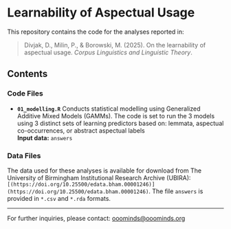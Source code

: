 
# Learnability of Aspectual Usage

This repository contains the code for the analyses reported in:

> Divjak, D., Milin, P., & Borowski, M. (2025). On the learnability of aspectual usage. *Corpus Linguistics and Linguistic Theory*.

## Contents

### Code Files

- **`01_modelling.R`**
  Conducts statistical modelling using Generalized Additive Mixed Models (GAMMs). The code is set to run the 3 models using 3 distinct sets of learning predictors based on: lemmata, aspectual co-occurrences, or abstract aspectual labels<br>
  **Input data:** `answers`

### Data Files

The data used for these analyses is available for download from The University of Birmingham Institutional Research Archive (UBIRA): `[(https://doi.org/10.25500/edata.bham.00001246)](https://doi.org/10.25500/edata.bham.00001246)`. The file `answers` is provided in `*.csv` and `*.rda` formats.

---

For further inquiries, please contact: [ooominds@ooominds.org](mailto:ooominds@ooominds.org)

